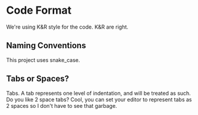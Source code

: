 # Code Format
We're using K&R style for the code. K&R are right.
## Naming Conventions
This project uses snake_case.
## Tabs or Spaces?
Tabs. A tab represents one level of indentation, and will be treated as such.
Do you like 2 space tabs? Cool, you can set your editor to represent tabs as 2
spaces so I don't have to see that garbage.

